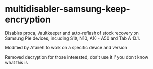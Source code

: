 # multidisabler-samsung-keep-encryption
Disables proca, Vaultkeeper and auto-reflash of stock recovery on Samsung Pie devices, including S10, N10, A10 - A50 and Tab A 10.1.

Modified by Afaneh to work on a specific device and version

Removed decryption for those interested, don't use it if you don't know what this is
